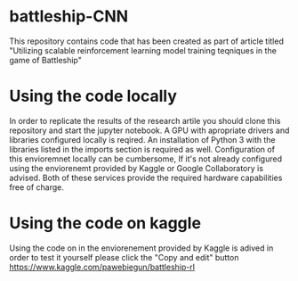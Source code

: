 # battleship-CNN
This repository contains code that has been created as part of article titled "Utilizing scalable reinforcement learning model training teqniques in the game of Battleship"

# Using the code locally
In order to replicate the results of the research artile you should clone this repository and start the jupyter notebook. A GPU with apropriate drivers and libraries configured locally is reqired. An installation of Python 3 with the libraries listed in the imports section is required as well. Configuration of this envioremnet locally can be cumbersome, If it's not already configured using the enviorenemt provided by Kaggle or Google Collaboratory is advised. Both of these services provide the required hardware capabilities free of charge. 

# Using the code on kaggle

Using the code on in the enviorenement provided by Kaggle is adived in order to test it yourself please click the "Copy and edit" button
https://www.kaggle.com/pawebiegun/battleship-rl
